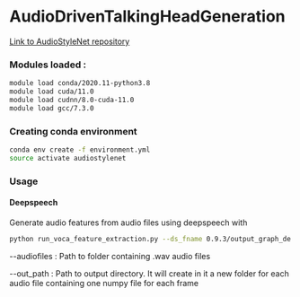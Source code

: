 # AudioDrivenTalkingHeadGeneration

[Link to AudioStyleNet repository](https://github.com/FeliMe/AudioStyleNet)

### Modules loaded :

```bash
module load conda/2020.11-python3.8
module load cuda/11.0
module load cudnn/8.0-cuda-11.0
module load gcc/7.3.0
```

### Creating conda environment

```bash
conda env create -f environment.yml
source activate audiostylenet
```

### Usage

#### Deepspeech

Generate audio features from audio files using deepspeech with

```bash
python run_voca_feature_extraction.py --ds_fname 0.9.3/output_graph_de.pbmm --audiofiles path/to/folder/containing/audio/files/ --out_path path/to/out/folder/
```

--audiofiles : Path to folder containing .wav audio files

--out_path : Path to output directory. It will create in it a new folder for each audio file containing one numpy file for each frame
